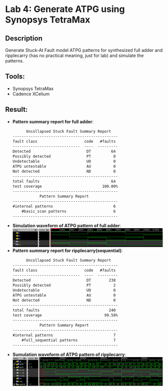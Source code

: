 # Lab 4: Generate ATPG using Synopsys TetraMax
## Description
Generate Stuck-At Fault model ATPG patterns for synthesized full adder and ripplecarry (has no practical meaning, just for lab) and simulate the patterns.
## Tools:
* Synopsys TetraMax
* Cadence XCelium
## Result:
* __Pattern summary report for full adder__:
    ```
          Uncollapsed Stuck Fault Summary Report 
    ----------------------------------------------- 
    fault class                     code   #faults 
    ------------------------------  ----  --------- 
    Detected                         DT         64 
    Possibly detected                PT          0 
    Undetectable                     UD          0 
    ATPG untestable                  AU          0 
    Not detected                     ND          0 
    ----------------------------------------------- 
    total faults                                64 
    test coverage                           100.00% 
    ----------------------------------------------- 
                Pattern Summary Report 
    ----------------------------------------------- 
    #internal patterns                           6 
        #basic_scan patterns                     6 
    ----------------------------------------------- 
    ```
* __Simulation waveform of ATPG pattern of full adder__:
    ![](result/full_adder_atpg.png)
* __Pattern summary report for ripplecarry(sequential)__:
    ```
          Uncollapsed Stuck Fault Summary Report 
    ----------------------------------------------- 
    fault class                     code   #faults 
    ------------------------------  ----  --------- 
    Detected                         DT        238 
    Possibly detected                PT          2 
    Undetectable                     UD          0 
    ATPG untestable                  AU          0 
    Not detected                     ND          0 
    ----------------------------------------------- 
    total faults                               240 
    test coverage                            99.58% 
    ----------------------------------------------- 
                Pattern Summary Report 
    ----------------------------------------------- 
    #internal patterns                           7 
        #full_sequential patterns                7 
    ----------------------------------------------- 
    ```
* __Sumulation waveform of ATPG pattern of ripplecarry__:
    ![](result/ripplecarry4_atpg.png)